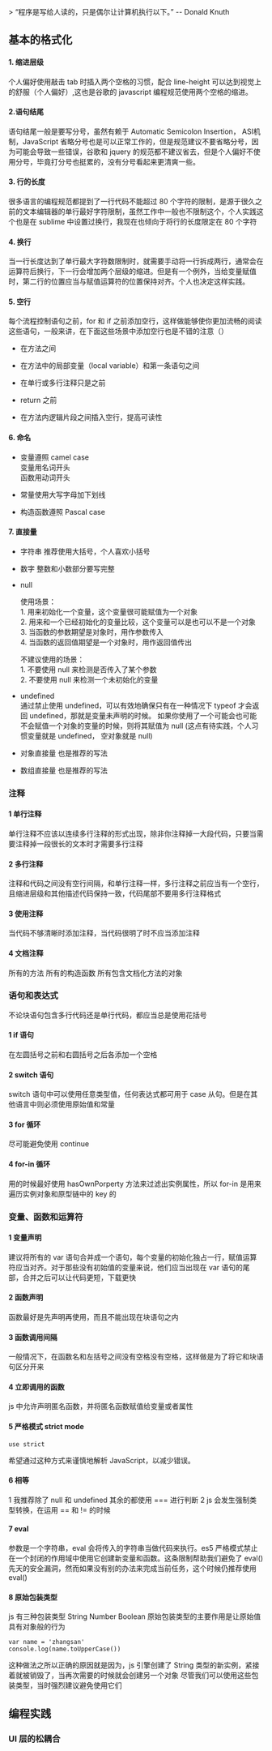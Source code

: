 
  \> “程序是写给人读的，只是偶尔让计算机执行以下。”                     -- Donald Knuth


## 基本的格式化

#### 1. 缩进层级

  个人偏好使用敲击 tab 时插入两个空格的习惯，配合 line-height 可以达到视觉上的舒服（个人偏好）,这也是谷歌的 javascript 编程规范使用两个空格的缩进。
 
#### 2.语句结尾

  语句结尾一般是要写分号，虽然有赖于 Automatic Semicolon Insertion， ASI机制，JavaScript 省略分号也是可以正常工作的，但是规范建议不要省略分号，因为可能会导致一些错误，谷歌和 jquery 的规范都不建议省去，但是个人偏好不使用分号，毕竟打分号也挺累的，没有分号看起来更清爽一些。
  
#### 3. 行的长度
  
  很多语言的编程规范都提到了一行代码不能超过 80 个字符的限制，是源于很久之前的文本编辑器的单行最好字符限制，虽然工作中一般也不限制这个，个人实践这个也是在 sublime 中设置过换行，我现在也倾向于将行的长度限定在 80 个字符
  
#### 4. 换行
  
  当一行长度达到了单行最大字符数限制时，就需要手动将一行拆成两行，通常会在运算符后换行，下一行会增加两个层级的缩进。但是有一个例外，当给变量赋值时，第二行的位置应当与赋值运算符的位置保持对齐。个人也决定这样实践。
  
#### 5. 空行
  
  每个流程控制语句之前，for 和 if 之前添加空行，这样做能够使你更加流畅的阅读这些语句，一般来讲，在下面这些场景中添加空行也是不错的注意（）
  
  - 在方法之间

  - 在方法中的局部变量（local variable）和第一条语句之间

  - 在单行或多行注释只是之前
	  
  - return 之前

  - 在方法内逻辑片段之间插入空行，提高可读性

#### 6. 命名

  - 变量遵照 camel case  
	  变量用名词开头  
	  函数用动词开头
	  
  - 常量使用大写字母加下划线
	  
  - 构造函数遵照 Pascal case
	 

#### 7. 直接量

  - 字符串 推荐使用大括号，个人喜欢小括号
  - 数字 整数和小数部分要写完整
  - null 
	  
	使用场景：  
	    1. 用来初始化一个变量，这个变量很可能赋值为一个对象  
	    2. 用来和一个已经初始化的变量比较，这个变量可以是也可以不是一个对象  
	    3. 当函数的参数期望是对象时，用作参数传入  
	    4. 当函数的返回值期望是一个对象时，用作返回值传出  
	         
	不建议使用的场景：  
	    1. 不要使用 null 来检测是否传入了某个参数  
	    2. 不要使用 null 来检测一个未初始化的变量   
		  
  - undefined  
	通过禁止使用 undefined，可以有效地确保只有在一种情况下 typeof 才会返回 undefined，那就是变量未声明的时候。 如果你使用了一个可能会也可能不会赋值一个对象的变量的时候，则将其赋值为 null (这点有待实践，个人习惯变量就是 undefined， 空对象就是 null)
  - 对象直接量  也是推荐的写法
  - 数组直接量  也是推荐的写法
 
### 注释
#### 1 单行注释
单行注释不应该以连续多行注释的形式出现，除非你注释掉一大段代码，只要当需要注释掉一段很长的文本时才需要多行注释

#### 2 多行注释
注释和代码之间没有空行间隔，和单行注释一样，多行注释之前应当有一个空行，且缩进层级和其他描述代码保持一致，代码尾部不要用多行注释格式

#### 3 使用注释
当代码不够清晰时添加注释，当代码很明了时不应当添加注释

#### 4 文档注释
所有的方法
所有的构造函数
所有包含文档化方法的对象

### 语句和表达式
不论块语句包含多行代码还是单行代码，都应当总是使用花括号

#### 1 if 语句
在左圆括号之前和右圆括号之后各添加一个空格

#### 2 switch 语句
switch 语句中可以使用任意类型值，任何表达式都可用于 case 从句。但是在其他语言中则必须使用原始值和常量

#### 3 for 循环
尽可能避免使用 continue

#### 4 for-in 循环
用的时候最好使用 hasOwnPorperty 方法来过滤出实例属性，所以 for-in 是用来遍历实例对象和原型链中的 key 的

### 变量、函数和运算符
#### 1 变量声明
建议将所有的 var 语句合并成一个语句，每个变量的初始化独占一行，赋值运算符应当对齐。对于那些没有初始值的变量来说，他们应当出现在 var 语句的尾部，合并之后可以让代码更短，下载更快

#### 2 函数声明
函数最好是先声明再使用，而且不能出现在块语句之内

#### 3 函数调用间隔
一般情况下，在函数名和左括号之间没有空格没有空格，这样做是为了将它和块语句区分开来

#### 4 立即调用的函数
js 中允许声明匿名函数，并将匿名函数赋值给变量或者属性

#### 5 严格模式 strict mode 
```
use strict

```
希望通过这种方式来谨慎地解析 JavaScript，以减少错误。

#### 6 相等
1 我推荐除了 null 和 undefined 其余的都使用 === 进行判断
2 js 会发生强制类型转换，在运用 == 和 != 的时候

#### 7 eval
参数是一个字符串，eval 会将传入的字符串当做代码来执行。es5 严格模式禁止在一个封闭的作用域中使用它创建新变量和函数。这条限制帮助我们避免了 eval() 先天的安全漏洞，然而如果没有别的办法来完成当前任务，这个时候仍推荐使用 eval()

#### 8 原始包装类型
js 有三种包装类型 String Number Boolean
原始包装类型的主要作用是让原始值具有对象般的行为


```
var name = 'zhangsan'
console.log(name.toUpperCase())

```       
这种做法之所以正确的原因就是因为，js 引擎创建了 String 类型的新实例，紧接着就被销毁了，当再次需要的时候就会创建另一个对象
尽管我们可以使用这些包装类型，当时强烈建议避免使用它们

## 编程实践
### UI 层的松耦合


